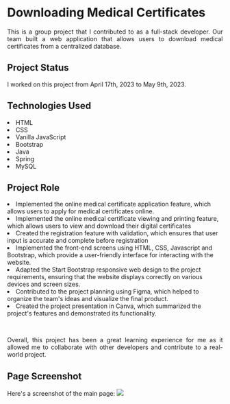 <h1>Downloading Medical Certificates</h1>
<p align="justify">This is a group project that I contributed to as a full-stack developer. 
Our team built a web application that allows users to download medical certificates from a centralized database.<p align="justify">

<h2>Project Status</h2>
<p align="justify">
I worked on this project from April 17th, 2023 to May 9th, 2023.</p>

<h2>Technologies Used</h2>
<li>HTML</li>
<li>CSS</li>
<li>Vanilla JavaScript</li>
<li>Bootstrap</li>
<li>Java</li>
<li>Spring</li>
<li>MySQL</li>

<h2>Project Role</h2>
<p align="justify" style="display:none">For this project, my role included the following:

<li>Implemented the online medical certificate application feature, which allows users to apply for medical certificates online.</li>
<li>Implemented the online medical certificate viewing and printing feature, which allows users to view and download their digital certificates</li>
<li>Created the registration feature with validation, which ensures that user input is accurate and complete before registration</li>
<li>Implemented the front-end screens using HTML, CSS, Javascript and Bootstrap, which provide a user-friendly interface for interacting with the website.</li>
<li>Adapted the Start Bootstrap responsive web design to the project requirements, ensuring that the website displays correctly on various devices and screen sizes.</li>
<li>Contributed to the project planning using Figma, which helped to organize the team's ideas and visualize the final product.</li>
<li>Created the project presentation in Canva, which summarized the project's features and demonstrated its functionality.</li>
</p>
<br>
<p align="justify">Overall, this project has been a great learning experience for me 
as it allowed me to collaborate with other developers and contribute to a real-world project.</p></details>

<h2>Page Screenshot</h2>
Here's a screenshot of the main page:
<img src="https://img1.daumcdn.net/thumb/R1280x0/?scode=mtistory2&fname=https%3A%2F%2Fblog.kakaocdn.net%2Fdn%2FbwgMHj%2FbtseK39kNja%2FoqlT1GFtmeE4CDRXPuo7uK%2Fimg.png">
